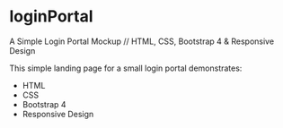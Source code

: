 # loginPortal
A Simple Login Portal Mockup // HTML, CSS, Bootstrap 4 &amp; Responsive Design

This simple landing page for a small login portal demonstrates:
  * HTML
  * CSS
  * Bootstrap 4
  * Responsive Design
